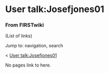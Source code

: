 

# User talk:Josefjones01

### From FIRSTwiki

(List of links)

Jump to: navigation, search

&lt; [User
talk:Josefjones01](/index.php?title=User_talk:Josefjones01&redirect=no "User
talk:Josefjones01" )  

No pages link to here.

